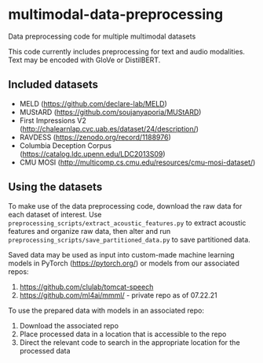 # multimodal-data-preprocessing
Data preprocessing code for multiple multimodal datasets

This code currently includes preprocessing for text and audio modalities. 
Text may be encoded with GloVe or DistilBERT. 

## Included datasets

* MELD (https://github.com/declare-lab/MELD)
* MUStARD (https://github.com/soujanyaporia/MUStARD)
* First Impressions V2 (http://chalearnlap.cvc.uab.es/dataset/24/description/)
* RAVDESS (https://zenodo.org/record/1188976)
* Columbia Deception Corpus (https://catalog.ldc.upenn.edu/LDC2013S09)
* CMU MOSI (http://multicomp.cs.cmu.edu/resources/cmu-mosi-dataset/)

## Using the datasets
To make use of the data preprocessing code, download the raw data for each dataset of interest. Use `preprocessing_scripts/extract_acoustic_features.py` to extract acoustic features and organize raw data, then alter and run `preprocessing_scripts/save_partitioned_data.py` to save partitioned data. 

Saved data may be used as input into custom-made machine learning models in PyTorch (https://pytorch.org/) or models from our associated repos:

1. https://github.com/clulab/tomcat-speech
2. https://github.com/ml4ai/mmml/ - private repo as of 07.22.21

To use the prepared data with models in an associated repo:

1. Download the associated repo
2. Place processed data in a location that is accessible to the repo
3. Direct the relevant code to search in the appropriate location for the processed data